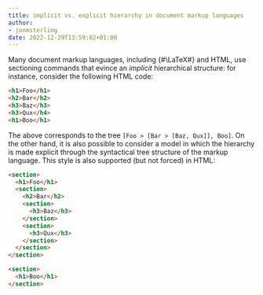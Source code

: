 ```yaml
---
title: implicit vs. explicit hierarchy in document markup languages
author:
- jonmsterling
date: 2022-12-29T13:59:02+01:00
---
```


Many document markup languages, including {#\LaTeX#} and HTML, use sectioning commands that evince an *implicit* hierarchical structure: for instance, consider the following HTML code:

```html
<h1>Foo</h1>
<h2>Bar</h2>
<h3>Baz</h3>
<h3>Qux</h4>
<h1>Boo</h1>
```

The above corresponds to the tree `[Foo > [Bar > [Baz, Qux]], Boo]`. On the other hand, it is also possible to consider a model in which the hierarchy is made explicit through the syntactical tree structure of the markup language. This style is also supported (but not forced) in HTML:

```html
<section>
  <h1>Foo</h1>
  <section>
    <h2>Bar</h2>
    <section>
      <h3>Baz</h3>
    </section>
    <section>
      <h3>Qux</h3>
    </section>
  </section>
</section>

<section>
  <h1>Boo</h1>
</section>
```
